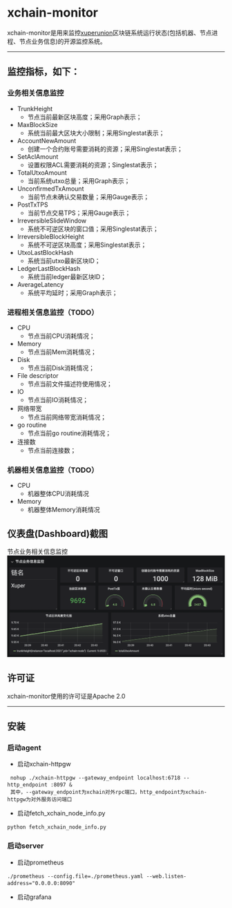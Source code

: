 # xchain-monitor

xchain-monitor是用来监控[xuperunion](https://github.com/xuperchain/xuperunion)区块链系统运行状态(包括机器、节点进程、节点业务信息)的开源监控系统。

-----------

## 监控指标，如下：

### 业务相关信息监控

* TrunkHeight
  - 节点当前最新区块高度；采用Graph表示；
* MaxBlockSize
  - 系统当前最大区块大小限制；采用Singlestat表示；
* AccountNewAmount
  - 创建一个合约账号需要消耗的资源；采用Singlestat表示；
* SetAclAmount
  - 设置权限ACL需要消耗的资源；Singlestat表示；
* TotalUtxoAmount
  - 当前系统utxo总量；采用Graph表示；
* UnconfirmedTxAmount
  - 当前节点未确认交易数量；采用Gauge表示；
* PostTxTPS
  - 当前节点交易TPS；采用Gauge表示；
* IrreversibleSlideWindow
  - 系统不可逆区块的窗口值；采用Singlestat表示；
* IrreversibleBlockHeight
  - 系统不可逆区块高度；采用Singlestat表示；
* UtxoLastBlockHash
  - 系统当前utxo最新区块ID；
* LedgerLastBlockHash
  - 系统当前ledger最新区块ID；
* AverageLatency
  - 系统平均延时；采用Graph表示；
  
### 进程相关信息监控（TODO）

* CPU
  - 节点当前CPU消耗情况；
* Memory
  - 节点当前Mem消耗情况；
* Disk
  - 节点当前Disk消耗情况；
* File descriptor
  - 节点当前文件描述符使用情况；
* IO
  - 节点当前IO消耗情况；
* 网络带宽
  - 节点当前网络带宽消耗情况；
* go routine
  - 节点当前go routine消耗情况；
* 连接数
  - 节点当前连接数；
  
### 机器相关信息监控（TODO）
  
* CPU
  - 机器整体CPU消耗情况
* Memory
  - 机器整体Memory消耗情况
  
  
## 仪表盘(Dashboard)截图

节点业务相关信息监控
![xchain-node-info](https://github.com/ToWorld/xuperchain-image/blob/master/xchain-node-info.png)


## 许可证

xchain-monitor使用的许可证是Apache 2.0

------------------

## 安装

### 启动agent

* 启动xchain-httpgw  
```
 nohup ./xchain-httpgw --gateway_endpoint localhost:6718 --http_endpoint :8097 &
 其中，--gateway_endpoint为xchain对外rpc端口，http_endpoint为xchain-httpgw为对外服务访问端口
 ```

* 启动fetch_xchain_node_info.py
```
python fetch_xchain_node_info.py
```
### 启动server

* 启动prometheus 
```
./prometheus --config.file=./prometheus.yaml --web.listen-address="0.0.0.0:8090"
```
* 启动grafana
